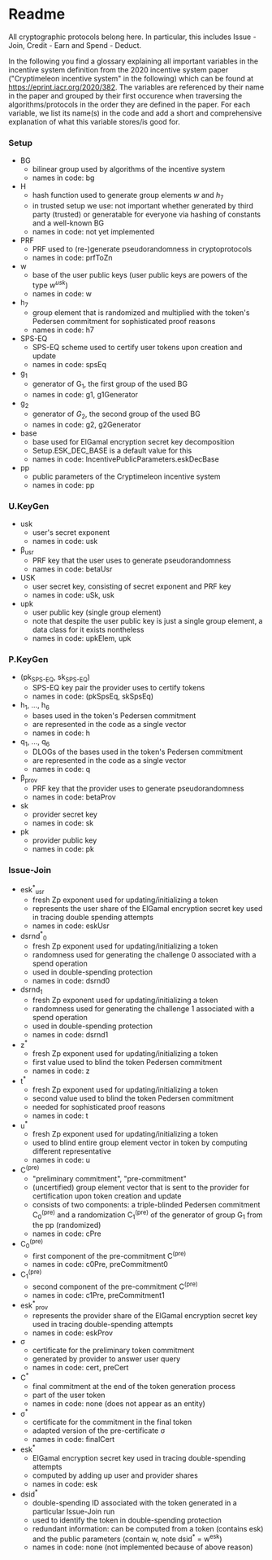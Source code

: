 # Readme

All cryptographic protocols belong here. In particular, this includes Issue - Join, Credit - Earn and Spend - Deduct.

In the following you find a glossary explaining all important variables in the incentive system definition from the 2020 incentive system paper ("Cryptimeleon incentive system" in the following) which can be found at https://eprint.iacr.org/2020/382.
The variables are referenced by their name in the paper and grouped by their first occurence when traversing the algorithms/protocols in the order they are defined in the paper.
For each variable, we list its name(s) in the code and add a short and comprehensive explanation of what this variable stores/is good for.

### Setup

* BG
  * bilinear group used by algorithms of the incentive system
  * names in code: bg
* H
  * hash function used to generate group elements $w$ and $h_7$
  * in trusted setup we use: not important whether generated by third party (trusted) or generatable for everyone via hashing of constants and a well-known BG
  * names in code: not yet implemented
* PRF
  * PRF used to (re-)generate pseudorandomness in cryptoprotocols
  * names in code: prfToZn
* w
  * base of the user public keys (user public keys are powers of the type $w^{usk}$)
  * names in code: w
* h<sub>7</sub>
  * group element that is randomized and multiplied with the token's Pedersen commitment for sophisticated proof reasons
  * names in code: h7
* SPS-EQ
  * SPS-EQ scheme used to certify user tokens upon creation and update
  * names in code: spsEq
* g<sub>1</sub>
  * generator of G<sub>1</sub>, the first group of the used BG 
  * names in code: g1, g1Generator
* g<sub>2</sub>
  * generator of $G_2$, the second group of the used BG 
  * names in code: g2, g2Generator
* base
  * base used for ElGamal encryption secret key decomposition
  * Setup.ESK_DEC_BASE is a default value for this
  * names in code: IncentivePublicParameters.eskDecBase
* pp
  * public parameters of the Cryptimeleon incentive system
  * names in code: pp
  
### U.KeyGen
  
* usk
  * user's secret exponent
  * names in code: usk
* &#946;<sub>usr</sub>
  * PRF key that the user uses to generate pseudorandomness
  * names in code: betaUsr
* USK
  * user secret key, consisting of secret exponent and PRF key
  * names in code: uSk, usk
* upk
  * user public key (single group element)
  * note that despite the user public key is just a single group element, a data class for it exists nontheless
  * names in code: upkElem, upk
  
### P.KeyGen
  
* (pk<sub>SPS-EQ</sub>, sk<sub>SPS-EQ</sub>)
  * SPS-EQ key pair the provider uses to certify tokens
  * names in code: (pkSpsEq, skSpsEq)
* h<sub>1</sub>, ..., h<sub>6</sub>
  * bases used in the token's Pedersen commitment
  * are represented in the code as a single vector
  * names in code: h
* q<sub>1</sub>, ..., q<sub>6</sub>
  * DLOGs of the bases used in the token's Pedersen commitment
  * are represented in the code as a single vector
  * names in code: q
* &#946;<sub>prov</sub>
  * PRF key that the provider uses to generate pseudorandomness
  * names in code: betaProv
* sk
  * provider secret key
  * names in code: sk
* pk
  * provider public key
  * names in code: pk
  
### Issue-Join

* esk<sup>*</sup><sub>usr</sub>
  * fresh Zp exponent used for updating/initializing a token
  * represents the user share of the ElGamal encryption secret key used in tracing double spending attempts
  * names in code: eskUsr
* dsrnd<sup>*</sup><sub>0</sub>
  * fresh Zp exponent used for updating/initializing a token
  * randomness used for generating the challenge 0 associated with a spend operation
  * used in double-spending protection
  * names in code: dsrnd0
* dsrnd<sub>1</sub>
  * fresh Zp exponent used for updating/initializing a token
  * randomness used for generating the challenge 1 associated with a spend operation
  * used in double-spending protection
  * names in code: dsrnd1
* z<sup>*</sup>
  * fresh Zp exponent used for updating/initializing a token 
  * first value used to blind the token Pedersen commitment
  * names in code: z
* t<sup>*</sup>
  * fresh Zp exponent used for updating/initializing a token 
  * second value used to blind the token Pedersen commitment
  * needed for sophisticated proof reasons
  * names in code: t
* u<sup>*</sup>
  * fresh Zp exponent used for updating/initializing a token 
  * used to blind entire group element vector in token by computing different representative
  * names in code: u
* C<sup>(pre)</sup>
  * "preliminary commitment", "pre-commitment"
  * (uncertified) group element vector that is sent to the provider for certification upon token creation and update
  * consists of two components: a triple-blinded Pedersen commitment C<sub>0</sub><sup>(pre)</sup> and a randomization C<sub>1</sub><sup>(pre)</sup> of the generator of group G<sub>1</sub> from the pp (randomized)
  * names in code: cPre
* C<sub>0</sub><sup>(pre)</sup>
  * first component of the pre-commitment C<sup>(pre)</sup>
  * names in code: c0Pre, preCommitment0
* C<sub>1</sub><sup>(pre)</sup>
  * second component of the pre-commitment C<sup>(pre)</sup>
  * names in code: c1Pre, preCommitment1
* esk<sup>*</sup><sub>prov</sub>
  * represents the provider share of the ElGamal encryption secret key used in tracing double-spending attempts
  * names in code: eskProv
* &#963;
  * certificate for the preliminary token commitment
  * generated by provider to answer user query
  * names in code: cert, preCert
* C<sup>*</sup>
  * final commitment at the end of the token generation process
  * part of the user token 
  * names in code: none (does not appear as an entity)
* &#963;<sup>*</sup>
  * certificate for the commitment in the final token
  * adapted version of the pre-certificate &#963;
  * names in code: finalCert
* esk<sup>*</sup>
  * ElGamal encryption secret key used in tracing double-spending attempts
  * computed by adding up user and provider shares
  * names in code: esk
* dsid<sup>*</sup>
  * double-spending ID associated with the token generated in a particular Issue-Join run
  * used to identify the token in double-spending protection
  * redundant information: can be computed from a token (contains esk) and the public parameters (contain w, note dsid<sup>*</sup> = w<sup>esk</sup>) 
  * names in code: none (not implemented because of above reason)
